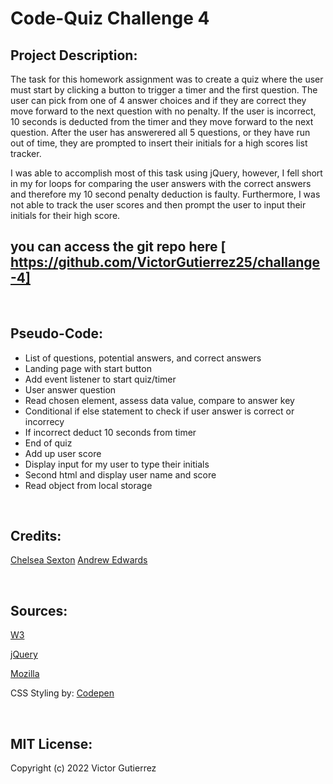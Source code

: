 # Code-Quiz Challenge 4


## Project Description:
The task for this homework assignment was to create a quiz where the user must start by clicking a button to trigger a timer and the first question. The user can pick from one of 4 answer choices and if they are correct they move forward to the next question with no penalty. If the user is incorrect, 10 seconds is deducted from the timer and they move forward to the next question. After the user has answerered all 5 questions, or they have run out of time, they are prompted to insert their initials for a high scores list tracker.

I was able to accomplish most of this task using jQuery, however, I fell short in my for loops for comparing the user answers with the correct answers and therefore my 10 second penalty deduction is faulty. Furthermore, I was not able to track the user scores and then prompt the user to input their initials for their high score.



## you can access the git repo here [ https://github.com/VictorGutierrez25/challange-4]

<br>

## Pseudo-Code:
* List of questions, potential answers, and correct answers
* Landing page with start button
* Add event listener to start quiz/timer
* User answer question
* Read chosen element, assess data value, compare to answer key
* Conditional if else statement to check if user answer is correct or incorrecy
* If incorrect deduct 10 seconds from timer
* End of quiz
* Add up user score
* Display input for my user to type their initials
* Second html and display user name and score
* Read object from local storage


<br>


## Credits:
[Chelsea Sexton](https://github.com/chelsea314)
[Andrew Edwards](https://github.com/Andrew87E)


<br>

## Sources:
[W3](https://www.w3schools.com/jsref/met_win_setinterval.asp)

[jQuery](https://api.jquery.com/removeclass/)

[Mozilla](https://developer.mozilla.org/en-US/docs/Web/JavaScript/Reference/Global_Objects/Array)

CSS Styling by: [Codepen](https://codepen.io/yuhomyan/pen/OJMejWJ)

<br>

## MIT License:

Copyright (c) 2022 Victor Gutierrez